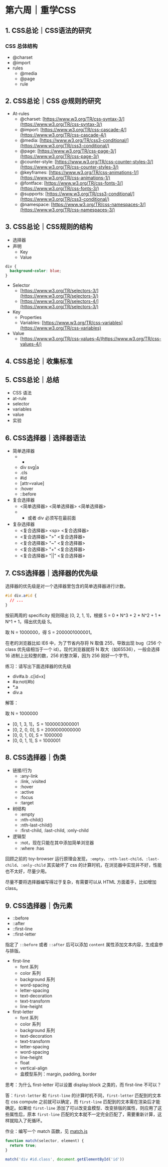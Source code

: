 # 第六周｜重学CSS

## 1. CSS总论｜CSS语法的研究

### CSS 总体结构

- @charset
- @import
- rules
  - @media
  - @page
  - rule

## 2. CSS总论｜CSS @规则的研究

- At-rules
  - @charset: [https://www.w3.org/TR/css-syntax-3/](https://www.w3.org/TR/css-syntax-3/)
  - @import: [https://www.w3.org/TR/css-cascade-4/](https://www.w3.org/TR/css-cascade-4/)
  - @media: [https://www.w3.org/TR/css3-conditional/](https://www.w3.org/TR/css3-conditional/)
  - @page: [https://www.w3.org/TR/css-page-3/](https://www.w3.org/TR/css-page-3/)
  - @counter-style: [https://www.w3.org/TR/css-counter-styles-3/](https://www.w3.org/TR/css-counter-styles-3/)
  - @keyframes: [https://www.w3.org/TR/css-animations-1/](https://www.w3.org/TR/css-animations-1/)
  - @fontface: [https://www.w3.org/TR/css-fonts-3/](https://www.w3.org/TR/css-fonts-3/)
  - @supports: [https://www.w3.org/TR/css3-conditional/](https://www.w3.org/TR/css3-conditional/)
  - @namespace: [https://www.w3.org/TR/css-namespaces-3/](https://www.w3.org/TR/css-namespaces-3/)

## 3. CSS总论｜CSS规则的结构

- 选择器
- 声明
  - Key
  - Value

```css
div {
  background-color: blue;
}
```

- Selector
  - [https://www.w3.org/TR/selectors-3/](https://www.w3.org/TR/selectors-3/)
  - [https://www.w3.org/TR/selectors-4/](https://www.w3.org/TR/selectors-3/)
- Key
  - Properties
  - Variables: [https://www.w3.org/TR/css-variables](https://www.w3.org/TR/css-variables)
- Value
  - [https://www.w3.org/TR/css-values-4/(https://www.w3.org/TR/css-values-4/)

## 4. CSS总论｜收集标准

## 5. CSS总论｜总结

- CSS 语法
- at-rule
- selector
- variables
- value
- 实验

## 6. CSS选择器｜选择器语法

- 简单选择器
  - *
  - div svg|a
  - .cls
  - #id
  - [attr=value]
  - :hover
  - ::before
- 复合选择器
  - <简单选择器> <简单选择器> <简单选择器>
  - * 或者 div 必须写在最前面
- 复杂选择器
  - <复合选择器> \<sp> <复合选择器>
  - <复合选择器> ">" <复合选择器>
  - <复合选择器> "~" <复合选择器>
  - <复合选择器> "+" <复合选择器>
  - <复合选择器> "||" <复合选择器>

## 7. CSS选择器｜选择器的优先级

选择器的优先级是对一个选择器里包含的简单选择器进行计数。

```css
#id div.a#id {
  // ...
}
```

按前两周的 specificity 规则得出 [0, 2, 1, 1]，根据 S = 0 * N^3 + 2 * N^2 + 1 * N^1 + 1，得出优先级 S。

取 N = 1000000，得 S = 2000001000001。

在老的浏览器比如 IE6 中，为了节省内存将 N 取值 255，导致出现 bug（256 个 class 优先级相当于一个 id）。现代浏览器就将 N 取大（如65536），一般会选择 16 进制上比较整的数，256 的整次幂，因为 256 刚好一个字节。

练习：请写出下面选择器的优先级

- div#a.b .c[id=x]
- #a:not(#b)
- *.a
- div.a

解答：

取 N = 1000000

- [0, 1, 3, 1]，S = 1000003000001
- [0, 2, 0, 0], S = 2000000000000
- [0, 0, 1, 0], S = 1000000
- [0, 0, 1, 1], S = 1000001

## 8. CSS选择器｜伪类

- 链接/行为
  - :any-link
  - :link, :visited
  - :hover
  - :active
  - :focus
  - :target
- 树结构
  - :empty
  - :nth-child()
  - :nth-last-child()
  - :first-child, :last-child, :only-child
- 逻辑型
  - :not，现在只能在其中添加简单浏览器
  - :where :has

回顾之前的 toy-browser 运行原理会发现，`:empty`、`:nth-last-child`、`:last-child`、`:only-child` 其实破坏了 css 的计算时机，在浏览器中实现并不好，性能也不太好，尽量少用。

尽量不要将选择器编写得过于复杂，有需要可以从 HTML 方面着手，比如增加 class。

## 9. CSS选择器｜伪元素

- ::before
- ::after
- ::first-line
- ::first-letter

指定了 `::before` 或者 `::after` 后可以添加 `content` 属性添加文本内容，生成盒参与排版。

- first-line
  - font 系列
  - color 系列
  - background 系列
  - word-spacing
  - letter-spacing
  - text-decoration
  - text-transform
  - line-height
- first-letter
  - font 系列
  - color 系列
  - background 系列
  - text-decoration
  - text-transform
  - letter-spacing
  - word-spacing
  - line-height
  - float
  - vertical-align
  - 盒模型系列：margin, padding, border

思考：为什么 first-letter 可以设置 display:block 之类的，而 first-line 不可以？

答：`first-letter` 和 `first-line` 的计算时机不同，`first-letter` 匹配到的文本在 css compute 之前就可以确定，而 `first-line` 匹配到的文本需在渲染后才能确定。如果给 `first-line` 添加了可以改变盒模型、改变排版的属性，则应用了这些属性后，原本 `first-line` 匹配的文本就不一定完全匹配了，需要重新计算，这样就陷入了死循环。

作业：编写一个 match 函数，见 [match.js](./match.js)

```javascript
function match(selector, element) {
  return true;
}

match('div #id.class', document.getElementById('id'))
```